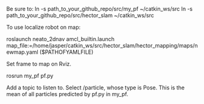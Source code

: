 Be sure to:
ln -s path_to_your_github_repo/src/my_pf ~/catkin_ws/src
ln -s path_to_your_github_repo/src/hector_slam ~/catkin_ws/src

To use localize robot on map:

roslaunch neato_2dnav amcl_builtin.launch map_file:=/home/jasper/catkin_ws/src/hector_slam/hector_mapping/maps/newmap.yaml ($PATHOFYAMLFILE)

Set frame to map on Rviz.

rosrun my_pf pf.py

Add a topic to listen to.
Select /particle, whose type is Pose. This is the mean of all particles predicted by pf.py in my_pf.


